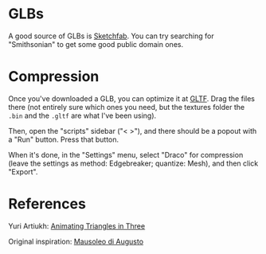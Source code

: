# GLBs
A good source of GLBs is [Sketchfab](https://sketchfab.com/). You can try searching for "Smithsonian" to get some good public domain ones.

# Compression
Once you've downloaded a GLB, you can optimize it at [GLTF](https://gltf.report). Drag the files there (not entirely sure which ones you need, but the textures folder the `.bin` and the `.gltf` are what I've been using).

Then, open the "scripts" sidebar ("< >"), and there should be a popout with a "Run" button. Press that button.

When it's done, in the "Settings" menu, select "Draco" for compression (leave the settings as method: Edgebreaker; quantize: Mesh), and then click "Export".

# References
Yuri Artiukh: [Animating Triangles in Three](https://www.youtube.com/live/frgmk0Wu76A?si=u0CfwkGJTil4KhcE)

Original inspiration: [Mausoleo di Augusto](http://experience.mausoleodiaugusto.it/en/chapter-03)